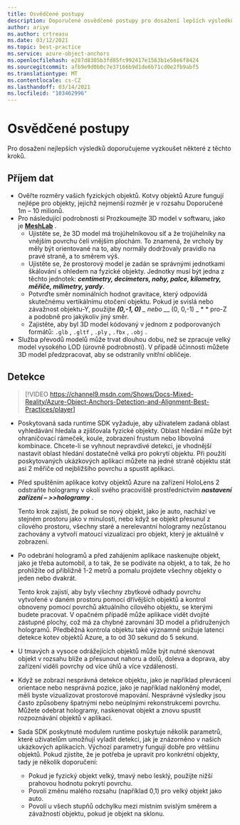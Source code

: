 ```yaml
---
title: Osvědčené postupy
description: Doporučené osvědčené postupy pro dosažení lepších výsledků
author: ariye
ms.author: crtreasu
ms.date: 03/12/2021
ms.topic: best-practice
ms.service: azure-object-anchors
ms.openlocfilehash: e287d8305b3fd85fc992417e1563b1e58e6f8424
ms.sourcegitcommit: afb9e9d0b0c7e37166b9d1de6b71cd0e2fb9abf5
ms.translationtype: MT
ms.contentlocale: cs-CZ
ms.lasthandoff: 03/14/2021
ms.locfileid: "103462996"
---
```

# <a name="best-practices"></a>Osvědčené postupy

Pro dosažení nejlepších výsledků doporučujeme vyzkoušet některé z těchto kroků.

## <a name="ingestion"></a>Příjem dat

- Ověřte rozměry vašich fyzických objektů. Kotvy objektů Azure fungují nejlépe pro objekty, jejichž nejmenší rozměr je v rozsahu Doporučené 1m – 10 milionů.
- Pro následující podrobnosti si Prozkoumejte 3D model v softwaru, jako je [**MeshLab**](https://www.meshlab.net/) .
  - Ujistěte se, že 3D model má trojúhelníkovou síť a že trojúhelníky na vnějším povrchu čelí vnějším plochám. To znamená, že vrcholy by měly být orientované na to, aby normály dodržovaly pravidlo na pravé straně, a to směrem výš.
  - Ujistěte se, že prostorový model je zadán se správnými jednotkami škálování s ohledem na fyzické objekty. Jednotky musí být jedna z těchto jednotek: ***centimetry, decimeters, nohy, palce, kilometry, měřiče, milimetry, yardy***.
  - Potvrďte směr nominálních hodnot gravitace, který odpovídá skutečnému vertikálnímu otočení objektu. Pokud je svislá nebo závažnost objektu-Y, použijte ***(0,-1, 0)** _ nebo _*_ (0, 0,-1) _ * * pro-Z a podobně pro jakýkoliv jiný směr.
  - Zajistěte, aby byl 3D model kódovaný v jednom z podporovaných formátů: `.glb` , `.gltf` , `.ply` , `.fbx` , `.obj` .
- Služba převodů modelů může trvat dlouhou dobu, než se zpracuje velký model vysokého LOD (úrovně podrobností). V případě účinnosti můžete 3D model předzpracovat, aby se odstranily vnitřní obličeje.

## <a name="detection"></a>Detekce

> [!VIDEO https://channel9.msdn.com/Shows/Docs-Mixed-Reality/Azure-Object-Anchors-Detection-and-Alignment-Best-Practices/player]

- Poskytovaná sada runtime SDK vyžaduje, aby uživatelem zadaná oblast vyhledávání hledala a zjišťovala fyzické objekty. Oblast hledání může být ohraničovací rámeček, koule, zobrazení frustum nebo libovolná kombinace. Chcete-li se vyhnout nepravdivé detekci, je vhodnější nastavit oblast hledání dostatečně velká pro pokrytí objektu. Při použití poskytovaných ukázkových aplikací můžete na jedné straně objektu stát asi 2 měřiče od nejbližšího povrchu a spustit aplikaci.
- Před spuštěním aplikace kotvy objektů Azure na zařízení HoloLens 2 odstraňte hologramy v okolí svého pracoviště prostřednictvím ***nastavení zařízení – >>hologramy*** .

  Tento krok zajistí, že pokud se nový objekt, jako je auto, nachází ve stejném prostoru jako v minulosti, nebo když se objekt přesunul z cílového prostoru, všechny staré a nerelevantní hologramy nezůstanou zachovány a vytvoří matoucí vizualizaci pro objekt, který je aktuálně v zobrazení.
- Po odebrání hologramů a před zahájením aplikace naskenujte objekt, jako je třeba automobil, a to tak, že se podíváte na objekt, a to tak, že ho prohlížíte od přibližně 1-2 metrů a pomalu projdete všechny objekty o jeden nebo dvakrát.

  Tento krok zajistí, aby byly všechny zbytkové odhady povrchu vytvořené v daném prostoru pomocí dřívějších objektů a kontrol obnoveny pomocí povrchů aktuálního cílového objektu, se kterými budete pracovat. V opačném případě může aplikace vidět dvojité zástupné plochy, což má za chybné zarovnání 3D model a přidružených hologramů. Předběžná kontrola objektu také významně snižuje latenci detekce kotev objektů Azure, a to od 30 sekund do 5 sekund.
- U tmavých a vysoce odrážejících objektů může být nutné skenovat objekt v rozsahu blíže a přesunout nahoru a dolů, doleva a doprava, aby zařízení viděli povrchy od více úhlů a více vzdáleností.
- Když se zobrazí nesprávná detekce objektu, jako je například převrácení orientace nebo nesprávná pozice, jako je například nakloněný model, měli byste vizualizovat prostorové mapování. Nesprávné výsledky jsou často způsobeny špatnými nebo neúplnými rekonstrukcemi povrchu. Můžete odebrat hologramy, naskenovat objekt a znovu spustit rozpoznávání objektů v aplikaci.
- Sada SDK poskytnuté modulem runtime poskytuje několik parametrů, které uživatelům umožňují vyladit detekci, jak je znázorněno v našich ukázkových aplikacích. Výchozí parametry fungují dobře pro většinu objektů. Pokud zjistíte, že je potřeba je upravit pro konkrétní objekty, tady je několik doporučení:
  - Pokud je fyzický objekt velký, tmavý nebo lesklý, použijte nižší prahovou hodnotu pokrytí povrchu.
  - Povolí změnu malého rozsahu (například 0,1) pro velký objekt jako auto.
  - Povolí u všech stupňů odchylku mezi místním svislým směrem a závažností objektu, pokud je objekt na sklonu.
